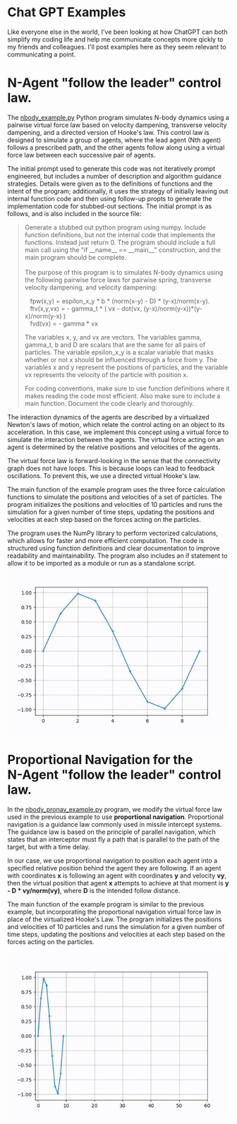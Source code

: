 # Chat GPT Examples

Like everyone else in the world, I've been looking at how ChatGPT can both simplify my coding life and help me communicate concepts more qickly to my friends and colleagues.  I'll post examples here as they seem relevant to communicating a point.

# N-Agent "follow the leader" control law.
The [nbody_example.py](nbody_example.py) Python program simulates N-body dynamics using a pairwise virtual force law based on velocity dampening, transverse velocity dampening, and a directed version of Hooke's law. This control law is designed to simulate a group of agents, where the lead agent (Nth agent) follows a prescribed path, and the other agents follow along using a virtual force law between each successive pair of agents. <br/>

The initial prompt used to generate this code was not iteratively prompt engineered, but includes a number of description and algorithm guidance strategies.  Details were given as to the definitions of functions and the intent of the program; additionally, it uses the strategy of initially leaving out internal function code and then using follow-up propts to generate the implementation code for stubbed-out sections. The initial prompt is as follows, and is also included in the source file:
<blockquote>
Generate a stubbed out python program using numpy. Include function definitions, but not the internal code that implements the functions.  Instead just return 0.  The program should include a full main call using the "if __name__ == __main__" construction, and the main program should be complete.  
<br/><br/>
The purpose of this program is to simulates N-body dynamics using the following pairwise force laws for pairwise spring, transverse velocity dampening, and velocity dampening:
  
  &nbsp;&nbsp;&nbsp;fpw(x,y) = espilon_x_y * b * (norm(x-y) - D) * (y-x)/norm(x-y).  <br/>
  &nbsp;&nbsp;&nbsp;ftv(x,y,vx) = - gamma_t * ( vx - dot(vx, (y-x)/norm(y-x))*(y-x)/norm(y-x) ) <br/>
  &nbsp;&nbsp;&nbsp;fvd(vx) = - gamma * vx <br/>
  
The variables x, y, and vx are vectors.  The variables gamma, gamma_t, b and D are scalars that are the same for all pairs of particles. The variable 
epsilon_x_y is a scalar variable that masks whether or not x should be influenced through a force from y.  The variables x and y represent the 
positions of particles, and the variable vx represents the velocity of the particle with position x.  

For coding conventions, make sure to use function definitions where it makes reading the code most efficient.  Also make sure to include a main 
function.  Document the code clearly and thoroughly.
</blockquote>

The interaction dynamics of the agents are described by a virtualized Newton's laws of motion, which relate the control acting on an object to its acceleration. In this case, we implement this concept using a virtual force to simulate the interaction between the agents. The virtual force acting on an agent is determined by the relative positions and velocities of the agents.

The virtual force law is forward-looking in the sense that the connectivity graph does not have loops. This is because loops can lead to feedback oscillations. To prevent this, we use a directed virtual Hooke's law.

The main function of the example program uses the three force calculation functions to simulate the positions and velocities of a set of particles. The program initializes the positions and velocities of 10 particles and runs the simulation for a given number of time steps, updating the positions and velocities at each step based on the forces acting on the particles.

The program uses the NumPy library to perform vectorized calculations, which allows for faster and more efficient computation. The code is structured using function definitions and clear documentation to improve readability and maintainability. The program also includes an if statement to allow it to be imported as a module or run as a standalone script.
![One agent leading nine others](./follow_the_leader.gif)

# Proportional Navigation for the <br> N-Agent "follow the leader" control law.
In the [nbody_pronav_example.py](nbody_pronav_example.py) program, we modify the virtual force law used in the previous example to use **proportional navigation**. Proportional navigation is a guidance law commonly used in missile intercept systems. The guidance law is based on the principle of parallel navigation, which states that an interceptor must fly a path that is parallel to the path of the target, but with a time delay.

In our case, we use proportional navigation to position each agent into a specified relative position behind the agent they are following. If an agent with coordinates **x** is following an agent with coordinates **y** and velocity **vy**, then the virtual position that agent **x** attempts to achieve at that moment is **y - D * vy/norm(vy)**, where **D** is the intended follow distance.

The main function of the example program is similar to the previous example, but incorporating the proportional navigation virtual force law in place of the virtualized Hooke's Law. The program initializes the positions and velocities of 10 particles and runs the simulation for a given number of time steps, updating the positions and velocities at each step based on the forces acting on the particles.

![One agent leading nine others](./pronav_follow_the_leader.gif)
